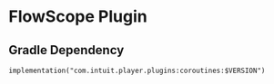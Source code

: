 # FlowScope Plugin

## Gradle Dependency

`implementation("com.intuit.player.plugins:coroutines:$VERSION")`
